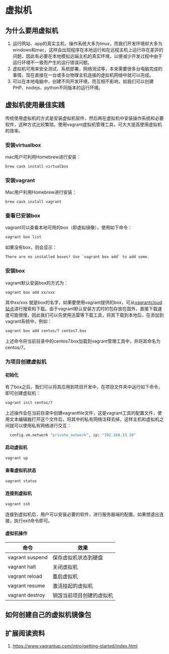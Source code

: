 # 虚拟机

## 为什么要用虚拟机

1. 运行网站、app的真实主机，操作系统大多为linux，而我们开发环境却大多为windows和mac，这样会出现程序在本地运行和在远程主机上运行存在差异的问题，因此有必要在本地模拟远端主机的真实环境，以便减少开发过程中由于运行环境不一致而产生的运行错误问题。
2. 虚拟机可用来安全测试，系统部署，网络测试等，本来需要很多台电脑完成的事情，现在直接在一台或多台物理主机连接的虚拟机网络中就可以完成。
3. 可以在本地电脑中，创建不同开发环境，而互相不影响，如我们可以创建PHP、nodejs、python不同版本的运行环境。

## 虚拟机使用最佳实践

传统使用虚拟机的方式是安装虚拟机软件，然后再在虚拟机中安装操作系统和必要软件，这种方式比较繁琐。使用vagrant虚拟机管理工具，可大大提高使用虚拟机的效率。

### 安装virtualbox

mac用户可利用Homebrew进行安装：

```bash
brew cask install virtualbox
```

### 安装vagrant

Mac用户利用Homebrew进行安装：

```bash
brew cask install vagrant
```

### 查看已安装box

vagrant可以查看本地可用的box（即虚拟镜像），使用如下命令：

```sh
vagrant box list
```

如果没有box，则会显示：

```sh
There are no installed boxes! Use `vagrant box add` to add some.
```

### 安装box

vagrant默认安装box的方式为：

```sh
vagrant box add xx/xxx
```

其中xx/xxx 就是box的名字，如果要使用vagrant提供的box，可从[vagrantcloud站点](https://app.vagrantup.com/boxes/search)进行搜索和下载。由于vagrant默认安装方式时的包存放在国外，直接下载速度可能很慢，因此我们可以先使用迅雷等下载工具，将其下载到本地后，在添加到vagrant系统中，例如：

```sh
vagrant box add centos/7 centos7.box
```

上述命令将当前目录中的centos7.box加载到vagrant管理工具中，并将其命名为centos/7。

### 为项目创建虚拟机

#### 初始化

有了box之后，我们可以将其应用到项目开发中，在项目文件夹中运行如下命令，即可创建虚拟机：

```sh
vagrant init centos/7
```

上述操作会在当前目录中创建vagrantfile文件，这是vagrant工具的配置文件，使用文本编辑器打开这个文件后，将其中的私有网络注释去掉，这样主机和虚拟机之间就可以使用私有网络进行交互：

```sh
  config.vm.network "private_network", ip: "192.168.33.10"
```

#### 启动虚拟机

```sh
vagrant up
```


#### 查看虚拟机状态

```sh
vagrant status
```

#### 连接到虚拟机

```sh
vagrant ssh
```

连接到虚拟机后，用户可以安装必要的软件，进行服务器端的配置。如果想退出连接，执行exit命令即可。

#### 虚拟机操作

|命令|效果|
|----|----|
|vagrant suspend|保存虚拟机状态到硬盘|
|vagrant halt|关闭虚拟机|
|vagrant reload|重启虚拟机|
|vagrant resume|激活挂起的虚拟机|
|vagrant destroy|销毁当前项目创建的虚拟机|

## 如何创建自己的虚拟机镜像包

## 扩展阅读资料

1. <https://www.vagrantup.com/intro/getting-started/index.html>

